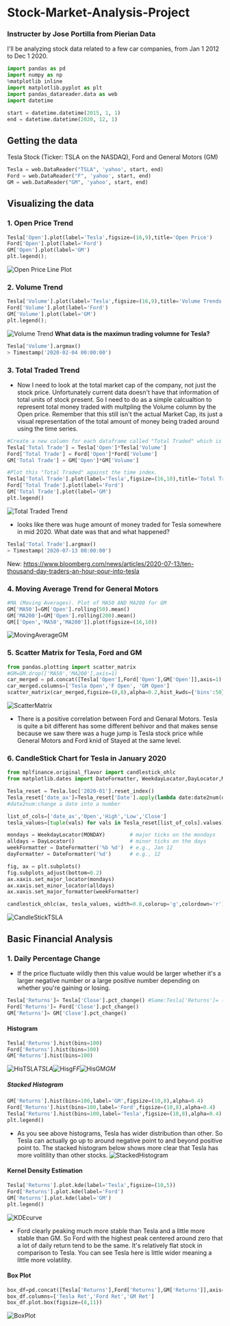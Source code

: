 # Stock-Market-Analysis-Project
### Instructer by Jose Portilla from Pierian Data
I'll be analyzing stock data related to a few car companies, from Jan 1 2012 to Dec 1 2020.

```python
import pandas as pd
import numpy as np
%matplotlib inline
import matplotlib.pyplot as plt
import pandas_datareader.data as web
import datetime

start = datetime.datetime(2015, 1, 1)
end = datetime.datetime(2020, 12, 1)
```

## Getting the data
Tesla Stock (Ticker: TSLA on the NASDAQ), Ford and General Motors (GM)

```python
Tesla = web.DataReader("TSLA", 'yahoo', start, end)
Ford = web.DataReader("F", 'yahoo', start, end)
GM = web.DataReader("GM", 'yahoo', start, end)
```

## Visualizing the data
### 1. Open Price Trend
```python
Tesla['Open'].plot(label='Tesla',figsize=(16,9),title='Open Price')
Ford['Open'].plot(label='Ford')
GM['Open'].plot(label='GM')
plt.legend();
```
![Open Price Line Plot](OpenPriceLinePlot.png)

### 2. Volume Trend
```python
Tesla['Volume'].plot(label='Tesla',figsize=(16,9),title='Volume Trends')
Ford['Volume'].plot(label='Ford')
GM['Volume'].plot(label='GM')
plt.legend();
```
![Volume Trend](VolumeTrend.png)
**What data is the maximun trading volumne for Tesla?**
```python
Tesla['Volume'].argmax()
> Timestamp('2020-02-04 00:00:00')
```

### 3. Total Traded Trend
- Now I need to look at the total market cap of the company, not just the stock price. Unfortunately current data doesn't have that information of total units of stock present. So I need to do as a simple calcualtion to represent total money traded with multpling the Volume column by the Open price. Remember that this still isn't the actual Market Cap, its just a visual representation of the total amount of money being traded around using the time series.
```python
#Create a new column for each dataframe called "Total Traded" which is the Open Price multiplied by the Volume Traded.
Tesla['Total Trade'] = Tesla['Open']*Tesla['Volume']
Ford['Total Trade'] = Ford['Open']*Ford['Volume']
GM['Total Trade'] = GM['Open']*GM['Volume']
```
```python
#Plot this "Total Traded" against the time index.
Tesla['Total Trade'].plot(label='Tesla',figsize=(16,10),title='Total Traded')
Ford['Total Trade'].plot(label='Ford')
GM['Total Trade'].plot(label='GM')
plt.legend()
```
![Total Traded Trend](TotalTrade.png)
- looks like there was huge amount of money traded for Tesla somewhere in mid 2020. What date was that and what happened?
```python
Tesla['Total Trade'].argmax()
> Timestamp('2020-07-13 00:00:00')
```
New: https://www.bloomberg.com/news/articles/2020-07-13/ten-thousand-day-traders-an-hour-pour-into-tesla

### 4. Moving Average Trend for General Motors
```python
#MA (Moving Averages). Plot of MA50 AND MA200 for GM
GM['MA50']=GM['Open'].rolling(50).mean()
GM['MA200']=GM['Open'].rolling(200).mean()
GM[['Open','MA50','MA200']].plot(figsize=(16,10))
```
![MovingAverageGM](MovingAverageGM.png)

### 5. Scatter Matrix for Tesla, Ford and GM
```python 
from pandas.plotting import scatter_matrix
#GM=GM.drop(['MA50','MA200'],axis=1)
car_merged = pd.concat([Tesla['Open'],Ford['Open'],GM['Open']],axis=1)
car_merged.columns=['Tesla Open','F Open', 'GM Open']
scatter_matrix(car_merged,figsize=(8,8),alpha=0.2,hist_kwds={'bins':50})
```
![ScatterMatrix](ScatterMatrix.png)
- There is a positive correlation between Ford and Genaral Motors. Tesla is quite a bit different has some different behivor and that makes sense because we saw there was a huge jump is Tesla stock price while General Motors and Ford knid of Stayed at the same level.

### 6. CandleStick Chart for Tesla in January 2020
```python
from mplfinance.original_flavor import candlestick_ohlc
from matplotlib.dates import DateFormatter, WeekdayLocator,DayLocator,MONDAY,date2num

Tesla_reset = Tesla.loc['2020-01'].reset_index()
Tesla_reset['date_ax']=Tesla_reset['Date'].apply(lambda date:date2num(date))
#date2num:change a date into a number 

list_of_cols=['date_ax','Open','High','Low','Close']
tesla_values=[tuple(vals) for vals in Tesla_reset[list_of_cols].values]

mondays = WeekdayLocator(MONDAY)        # major ticks on the mondays
alldays = DayLocator()                  # minor ticks on the days
weekFormatter = DateFormatter('%b %d')  # e.g., Jan 12
dayFormatter = DateFormatter('%d')      # e.g., 12
```
```python
fig, ax = plt.subplots()
fig.subplots_adjust(bottom=0.2)
ax.xaxis.set_major_locator(mondays)
ax.xaxis.set_minor_locator(alldays)
ax.xaxis.set_major_formatter(weekFormatter)

candlestick_ohlc(ax, tesla_values, width=0.8,colorup='g',colordown='r')
```
![CandleStickTSLA](CandleStickTSLA.png)

## Basic Financial Analysis
### 1. Daily Percentage Change
- If the price fluctuate wildly then this value would be larger whether it's a larger negative number or a large positive number depending on whether you're gaining or losing.
```python
Tesla['Returns']= Tesla['Close'].pct_change() #Same:Tesla['Returns']= (Tesla['Close']/Tesla['Close'].shift(1))-1
Ford['Returns']= Ford['Close'].pct_change()
GM['Returns']= GM['Close'].pct_change()
```
#### Histogram
```python
Tesla['Returns'].hist(bins=100)
Ford['Returns'].hist(bins=100)
GM['Returns'].hist(bins=100)
```
![HisTSLA](HisTSLA.png)*TSLA*![HisgF](HisgF.png)*F*![HisGM](HisGM.png)*GM*
##### Stacked Histogram
```python
GM['Returns'].hist(bins=100,label='GM',figsize=(10,8),alpha=0.4)
Ford['Returns'].hist(bins=100,label='Ford',figsize=(10,8),alpha=0.4)
Tesla['Returns'].hist(bins=100,label='Tesla',figsize=(10,8),alpha=0.4)
plt.legend()
```
- As you see above histograms, Tesla has wider distribution than other. So Tesla can actually go up to around negative point to and beyond positive point to. The stacked histogram below shows more clear that Tesla has more volitility than other stocks.
![StackedHistogram](StackedHistogram.png)
#### Kernel Density Estimation
```python
Tesla['Returns'].plot.kde(label='Tesla',figsize=(10,5))
Ford['Returns'].plot.kde(label='Ford')
GM['Returns'].plot.kde(label='GM')
plt.legend()
```
![KDEcurve](KDEcurve.png)
- Ford clearly peaking much more stable than Tesla and a little more stable than GM. So Ford with the highest peak centered around zero that a lot of daily return tend to be the same. It's relatively flat stock in comparison to Tesla. You can see Tesla here is little wider meaning a little more volatility.
#### Box Plot
```python
box_df=pd.concat([Tesla['Returns'],Ford['Returns'],GM['Returns']],axis=1)
box_df.columns=['Tesla Ret','Ford Ret','GM Ret']
box_df.plot.box(figsize=(8,11))
```
![BoxPlot](Fig/BoxPlot.png)






